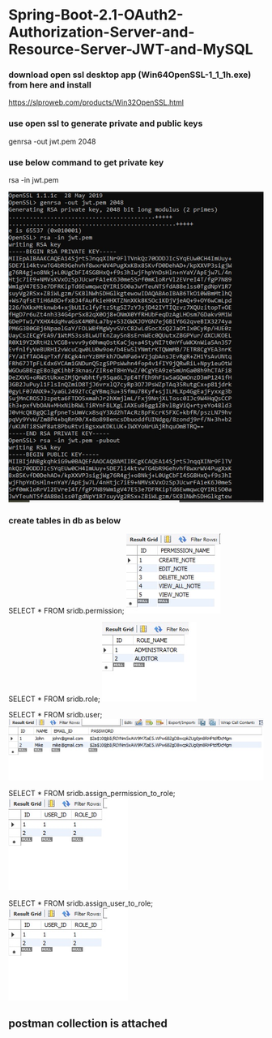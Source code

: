 # Spring-Boot-2.1-OAuth2-Authorization-Server-and-Resource-Server-JWT-and-MySQL
### download open ssl desktop app (Win64OpenSSL-1_1_1h.exe) from here and install
https://slproweb.com/products/Win32OpenSSL.html

### use open ssl to generate private and public keys
genrsa -out jwt.pem 2048

### use below command to get private key
rsa -in jwt.pem

![openssl commands](images/openssl-genkeys.JPG)

### create tables in db as below
SELECT * FROM sridb.permission;
![Permission](images/permission.JPG)

SELECT * FROM sridb.role;
![Role](images/role.JPG)

SELECT * FROM sridb.user;
![User](images/user.JPG)

SELECT * FROM sridb.assign_permission_to_role;
![assign_permission_to_role](images/assign_permission_to_role.JPG)

SELECT * FROM sridb.assign_user_to_role;
![assign_user_to_role](images/assign_user_to_role.JPG)

## postman collection is attached